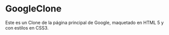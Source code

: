 # GoogleClone
Este es un Clone de la página principal de Google, maquetado en HTML 5 y con estilos en CSS3.
